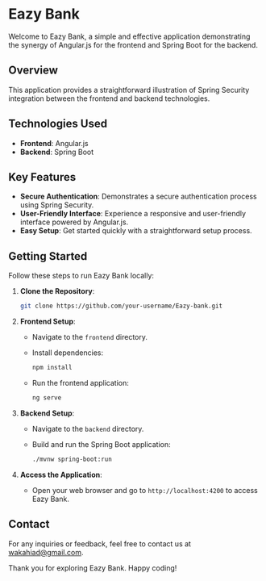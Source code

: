 # Eazy Bank

Welcome to Eazy Bank, a simple and effective application demonstrating the synergy of Angular.js for the frontend and Spring Boot for the backend.

## Overview

This application provides a straightforward illustration of Spring Security integration between the frontend and backend technologies.

## Technologies Used

- **Frontend**: Angular.js
- **Backend**: Spring Boot

## Key Features

- **Secure Authentication**: Demonstrates a secure authentication process using Spring Security.
- **User-Friendly Interface**: Experience a responsive and user-friendly interface powered by Angular.js.
- **Easy Setup**: Get started quickly with a straightforward setup process.

## Getting Started

Follow these steps to run Eazy Bank locally:

1. **Clone the Repository**:

   ```bash
   git clone https://github.com/your-username/Eazy-bank.git
   ```

2. **Frontend Setup**:

   - Navigate to the `frontend` directory.
   - Install dependencies:

     ```bash
     npm install
     ```

   - Run the frontend application:

     ```bash
     ng serve
     ```

3. **Backend Setup**:

   - Navigate to the `backend` directory.
   - Build and run the Spring Boot application:

     ```bash
     ./mvnw spring-boot:run
     ```

4. **Access the Application**:

   - Open your web browser and go to `http://localhost:4200` to access Eazy Bank.

## Contact

For any inquiries or feedback, feel free to contact us at [wakahiad@gmail.com](mailto:wakahiad@gmail.com).

Thank you for exploring Eazy Bank. Happy coding!
